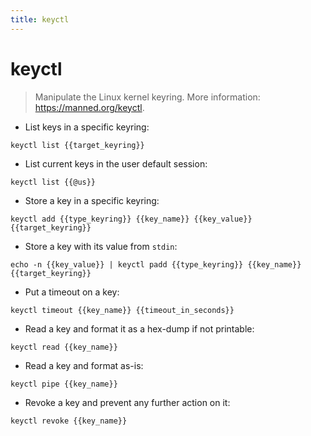 ```yaml
---
title: keyctl
---
```

# keyctl

> Manipulate the Linux kernel keyring.
> More information: <https://manned.org/keyctl>.

- List keys in a specific keyring:

`keyctl list {{target_keyring}}`

- List current keys in the user default session:

`keyctl list {{@us}}`

- Store a key in a specific keyring:

`keyctl add {{type_keyring}} {{key_name}} {{key_value}} {{target_keyring}}`

- Store a key with its value from `stdin`:

`echo -n {{key_value}} | keyctl padd {{type_keyring}} {{key_name}} {{target_keyring}}`

- Put a timeout on a key:

`keyctl timeout {{key_name}} {{timeout_in_seconds}}`

- Read a key and format it as a hex-dump if not printable:

`keyctl read {{key_name}}`

- Read a key and format as-is:

`keyctl pipe {{key_name}}`

- Revoke a key and prevent any further action on it:

`keyctl revoke {{key_name}}`
